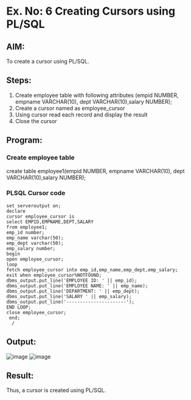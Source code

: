 # Ex. No: 6 Creating Cursors using PL/SQL

## AIM: 
To create a cursor using PL/SQL.

## Steps:
1. Create employee table with following attributes (empid NUMBER, empname VARCHAR(10), dept VARCHAR(10),salary NUMBER);
2. Create a cursor named as employee_cursor
3. Using cursor read each record and display the result
4. Close the cursor

## Program:
### Create employee table
create table employee1(empid NUMBER, empname VARCHAR(10), dept VARCHAR(10),salary NUMBER);
### PLSQL Cursor code
```
set serveroutput on;
declare
cursor employee_cursor is
select EMPID,EMPNAME,DEPT,SALARY
from employee1;
emp_id number;
emp_name varchar(50);
emp_dept varchar(50);
emp_salary number;
begin
open employee_cursor;
loop
fetch employee_cursor into emp_id,emp_name,emp_dept,emp_salary;
exit when employee_cursor%NOTFOUND;
dbms_output.put_line('EMPLOYEE ID: ' || emp_id);
dbms_output.put_line('EMPLOYEE NAME: ' || emp_name);
dbms_output.put_line('DEPARTMENT: ' || emp_dept);
dbms_output.put_line('SALARY ' || emp_salary);
dbms_output.put_line('----------------------');
END LOOP;
close employee_cursor;
 end;
  /
```
  
## Output:
![image](https://github.com/Priya-Loganathan/Ex-no-6-Creating-Cursors-using-PL-SQL/assets/121166075/e655a5ac-9dc5-4361-9612-1979d0c8aed0)
![image](https://github.com/Priya-Loganathan/Ex-no-6-Creating-Cursors-using-PL-SQL/assets/121166075/b3fab0d1-9d58-49d8-9eb2-8af85596a7cb)

## Result:
Thus, a cursor is created using PL/SQL.
